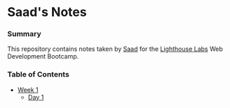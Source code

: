 # Saad's Notes

### Summary
This repository contains notes taken by [Saad](https://github.com/saadsidd) for the [Lighthouse Labs](https://www.lighthouselabs.ca) Web Development Bootcamp.

### Table of Contents
* [Week 1](/Week_1/)
  * [Day 1](/Week_1/Day_1/)